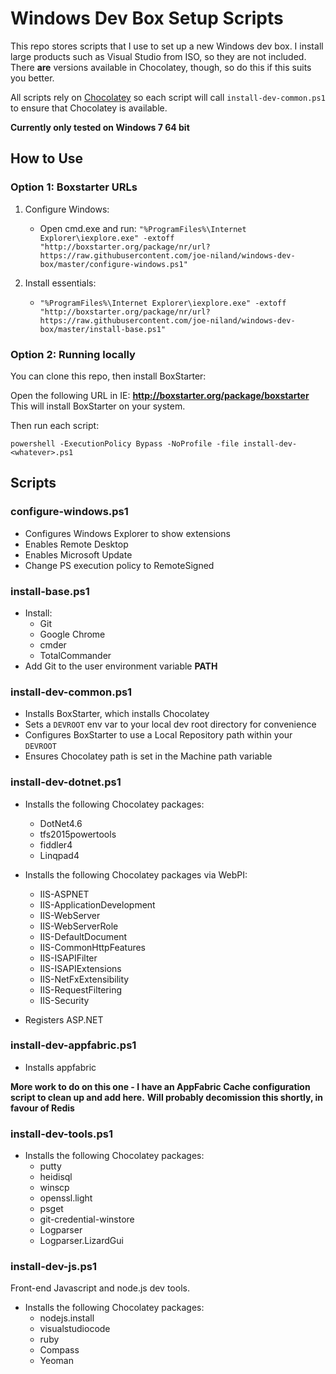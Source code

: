 Windows Dev Box Setup Scripts
==============================

This repo stores scripts that I use to set up a new Windows dev box. I install large products such as Visual Studio from ISO, so they are not included. There **are** versions available in Chocolatey, though, so do this if this suits you better.

All scripts rely on [Chocolatey](http://chocolatey.org/) so each script will call `install-dev-common.ps1` to ensure that Chocolatey is available.

**Currently only tested on Windows 7 64 bit**

How to Use
-------------

### Option 1: Boxstarter URLs

1. Configure Windows: 
   + Open cmd.exe and run: `"%ProgramFiles%\Internet Explorer\iexplore.exe" -extoff "http://boxstarter.org/package/nr/url?https://raw.githubusercontent.com/joe-niland/windows-dev-box/master/configure-windows.ps1"`

2. Install essentials:
   +  `"%ProgramFiles%\Internet Explorer\iexplore.exe" -extoff "http://boxstarter.org/package/nr/url?https://raw.githubusercontent.com/joe-niland/windows-dev-box/master/install-base.ps1"`

### Option 2: Running locally

You can clone this repo, then install BoxStarter:

Open the following URL in IE: **http://boxstarter.org/package/boxstarter**
This will install BoxStarter on your system.

Then run each script:

`powershell -ExecutionPolicy Bypass -NoProfile -file install-dev-<whatever>.ps1`


Scripts
----------

### configure-windows.ps1

+ Configures Windows Explorer to show extensions
+ Enables Remote Desktop
+ Enables Microsoft Update
+ Change PS execution policy to RemoteSigned

### install-base.ps1

+ Install:
   * Git
   * Google Chrome
   * cmder
   * TotalCommander
+ Add Git to the user environment variable **PATH**

### install-dev-common.ps1

+ Installs BoxStarter, which installs Chocolatey
+ Sets a `DEVROOT` env var to your local dev root directory for convenience
+ Configures BoxStarter to use a Local Repository path within your `DEVROOT`
+ Ensures Chocolatey path is set in the Machine path variable

### install-dev-dotnet.ps1

+ Installs the following Chocolatey packages:
    * DotNet4.6 
    * tfs2015powertools 
    * fiddler4
    * Linqpad4 

+ Installs the following Chocolatey packages via WebPI:
    * IIS-ASPNET 
    * IIS-ApplicationDevelopment 
    * IIS-WebServer 
    * IIS-WebServerRole 
    * IIS-DefaultDocument 
    * IIS-CommonHttpFeatures 
    * IIS-ISAPIFilter 
    * IIS-ISAPIExtensions 
    * IIS-NetFxExtensibility 
    * IIS-RequestFiltering 
    * IIS-Security

+ Registers ASP.NET

### install-dev-appfabric.ps1

+ Installs appfabric

**More work to do on this one - I have an AppFabric Cache configuration script to clean up and add here.**
**Will probably decomission this shortly, in favour of Redis**

### install-dev-tools.ps1

+ Installs the following Chocolatey packages:
    * putty 
    * heidisql 
    * winscp 
    * openssl.light 
    * psget 
    * git-credential-winstore
    * Logparser 
    * Logparser.LizardGui

### install-dev-js.ps1

Front-end Javascript and node.js dev tools.

+ Installs the following Chocolatey packages:
    * nodejs.install 
    * visualstudiocode
    * ruby 
    * Compass 
    * Yeoman

